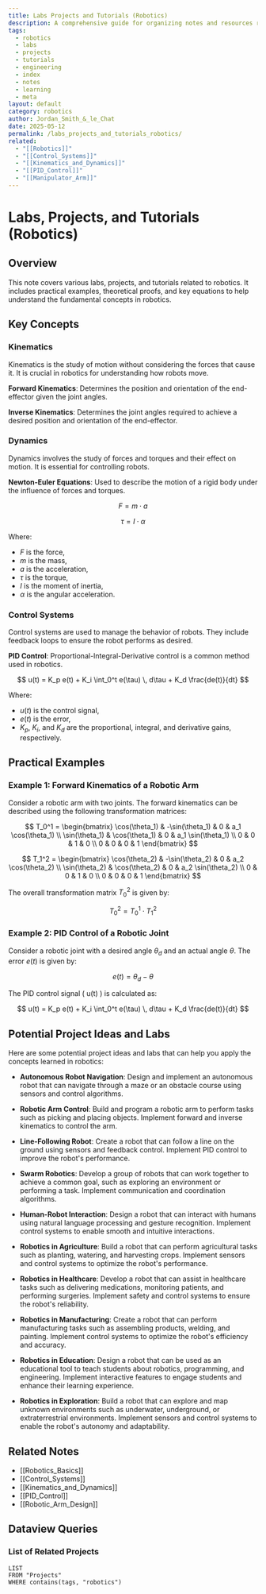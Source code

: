 ```yaml
---
title: Labs Projects and Tutorials (Robotics)
description: A comprehensive guide for organizing notes and resources related to robotics labs, projects, and tutorials.
tags:
  - robotics
  - labs
  - projects
  - tutorials
  - engineering
  - index
  - notes
  - learning
  - meta
layout: default
category: robotics
author: Jordan_Smith_&_le_Chat
date: 2025-05-12
permalink: /labs_projects_and_tutorials_robotics/
related:
  - "[[Robotics]]"
  - "[[Control_Systems]]"
  - "[[Kinematics_and_Dynamics]]"
  - "[[PID_Control]]"
  - "[[Manipulator_Arm]]"
---
```


# Labs, Projects, and Tutorials (Robotics)

## Overview

This note covers various labs, projects, and tutorials related to robotics. It includes practical examples, theoretical proofs, and key equations to help understand the fundamental concepts in robotics.

## Key Concepts

### Kinematics

Kinematics is the study of motion without considering the forces that cause it. It is crucial in robotics for understanding how robots move.

**Forward Kinematics**: Determines the position and orientation of the end-effector given the joint angles.

**Inverse Kinematics**: Determines the joint angles required to achieve a desired position and orientation of the end-effector.

### Dynamics

Dynamics involves the study of forces and torques and their effect on motion. It is essential for controlling robots.

**Newton-Euler Equations**: Used to describe the motion of a rigid body under the influence of forces and torques.

$$
F = m \cdot a
$$

$$
\tau = I \cdot \alpha
$$

Where:
- $F$ is the force,
- $m$ is the mass,
- $a$ is the acceleration,
- $\tau$ is the torque,
- $I$ is the moment of inertia,
- $\alpha$ is the angular acceleration.

### Control Systems

Control systems are used to manage the behavior of robots. They include feedback loops to ensure the robot performs as desired.

**PID Control**: Proportional-Integral-Derivative control is a common method used in robotics.

$$
u(t) = K_p e(t) + K_i \int_0^t e(\tau) \, d\tau + K_d \frac{de(t)}{dt}
$$

Where:
- $u(t)$ is the control signal,
- $e(t)$ is the error,
- $K_p$, $K_i$, and $K_d$ are the proportional, integral, and derivative gains, respectively.

## Practical Examples

### Example 1: Forward Kinematics of a Robotic Arm

Consider a robotic arm with two joints. The forward kinematics can be described using the following transformation matrices:

$$
T_0^1 = \begin{bmatrix}
\cos(\theta_1) & -\sin(\theta_1) & 0 & a_1 \cos(\theta_1) \\
\sin(\theta_1) & \cos(\theta_1) & 0 & a_1 \sin(\theta_1) \\
0 & 0 & 1 & 0 \\
0 & 0 & 0 & 1
\end{bmatrix}
$$

$$
T_1^2 = \begin{bmatrix}
\cos(\theta_2) & -\sin(\theta_2) & 0 & a_2 \cos(\theta_2) \\
\sin(\theta_2) & \cos(\theta_2) & 0 & a_2 \sin(\theta_2) \\
0 & 0 & 1 & 0 \\
0 & 0 & 0 & 1
\end{bmatrix}
$$

The overall transformation matrix $T_0^2$ is given by:

$$
T_0^2 = T_0^1 \cdot T_1^2
$$

### Example 2: PID Control of a Robotic Joint

Consider a robotic joint with a desired angle $\theta_d$ and an actual angle $\theta$. The error $e(t)$ is given by:

$$
e(t) = \theta_d - \theta
$$

The PID control signal \( u(t) \) is calculated as:

$$
u(t) = K_p e(t) + K_i \int_0^t e(\tau) \, d\tau + K_d \frac{de(t)}{dt}
$$

## Potential Project Ideas and Labs

Here are some potential project ideas and labs that can help you apply the concepts learned in robotics:

- **Autonomous Robot Navigation**: Design and implement an autonomous robot that can navigate through a maze or an obstacle course using sensors and control algorithms.

- **Robotic Arm Control**: Build and program a robotic arm to perform tasks such as picking and placing objects. Implement forward and inverse kinematics to control the arm.

- **Line-Following Robot**: Create a robot that can follow a line on the ground using sensors and feedback control. Implement PID control to improve the robot's performance.

- **Swarm Robotics**: Develop a group of robots that can work together to achieve a common goal, such as exploring an environment or performing a task. Implement communication and coordination algorithms.

- **Human-Robot Interaction**: Design a robot that can interact with humans using natural language processing and gesture recognition. Implement control systems to enable smooth and intuitive interactions.

- **Robotics in Agriculture**: Build a robot that can perform agricultural tasks such as planting, watering, and harvesting crops. Implement sensors and control systems to optimize the robot's performance.

- **Robotics in Healthcare**: Develop a robot that can assist in healthcare tasks such as delivering medications, monitoring patients, and performing surgeries. Implement safety and control systems to ensure the robot's reliability.

- **Robotics in Manufacturing**: Create a robot that can perform manufacturing tasks such as assembling products, welding, and painting. Implement control systems to optimize the robot's efficiency and accuracy.

- **Robotics in Education**: Design a robot that can be used as an educational tool to teach students about robotics, programming, and engineering. Implement interactive features to engage students and enhance their learning experience.

- **Robotics in Exploration**: Build a robot that can explore and map unknown environments such as underwater, underground, or extraterrestrial environments. Implement sensors and control systems to enable the robot's autonomy and adaptability.

## Related Notes

- [[Robotics_Basics]]
- [[Control_Systems]]
- [[Kinematics_and_Dynamics]]
- [[PID_Control]]
- [[Robotic_Arm_Design]]

## Dataview Queries

### List of Related Projects

```dataview
LIST
FROM "Projects"
WHERE contains(tags, "robotics")
